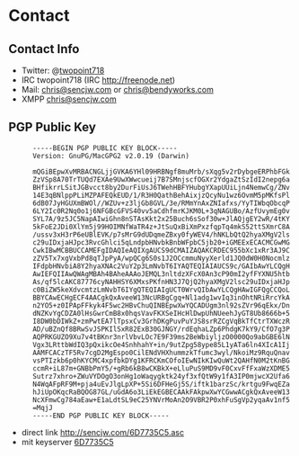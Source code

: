 # Contact

## Contact Info

 * Twitter: @[twopoint718](http://twitter.com/twopoint718)
 * IRC twopoint718 (IRC <http://freenode.net>)
 * Mail: <chris@sencjw.com> or <chris@bendyworks.com>
 * XMPP <chris@sencjw.com>

## PGP Public Key

          -----BEGIN PGP PUBLIC KEY BLOCK-----
          Version: GnuPG/MacGPG2 v2.0.19 (Darwin)

          mQGiBEpwXvMRBACNGLjjGVKA6YHl09HRBNgf8muMrb/sXqg5v2rDybgeERPhbFGk
          ZzVSp8A70TrTUQd7EXAe9UwXWwcueij7B7SMnjscfOGXr2YdgaZtSzIdI2nepg6a
          BHfikrrLSitJGBvcct8by2DurFiUsJ6TWehHBFYHubgYXapUUiLjn4NemwCg/ZNv
          14E3qBNlppPLiMZPAFEQkEUD/1/R3H0QathBehAixjzQcyNu1wz6OvmM5pMKfsPl
          6dB07JyHGUXmBWOl//WZUv+z3ljGb8GVL/3e/RMmYnAxZNIafxs/YyTIWbqObcqP
          6LY2Ic0R2Nq0o1j6NFGBcGFVS40vv5aCdhfmrKJKM0L+3qNAGUBo/AzfUvymEg0v
          SYL7A/9z5JC5NapAIwiGhn8nSTAsKkt2x25Buch6sSof30w+JlAQjgEY2wR/4tKY
          5kFoE2JDi0XlYm5j99HOIMNfWaTR4z+JtSuQxBiXmPxzfqpTq4mkS52ttSXmrC8A
          /ussv3xH3rP6eUBlEVK/p7sMrG9dUDqmeZBxy0fyWEV4/hNKLbQtQ2hyaXMgV2ls
          c29uIDxjaHJpc3RvcGhlci5qLndpbHNvbkBnbWFpbC5jb20+iGMEExECACMCGwMG
          CwkIBwMCBBUCCAMEFgIDAQIeAQIXgAUCS9dCMAIZAQAKCRDEC955bXc1xRr3AJ9C
          zZV5Tx7xgVxbPd8qTJpPyA/wpQCg6S0s1J2OCcmmuNyyXerld1JQ0dW0H0Nocmlz
          IFdpbHNvbiA8Y2hyaXNAc2VuY2p3LmNvbT6IYAQTEQIAIAUCS9c/GAIbAwYLCQgH
          AwIEFQIIAwQWAgMBAh4BAheAAAoJEMQL3nltdzXFcX0An3cP90mI2yfFYXNU5htb
          As/qf5lcAKC87776cyNAHHSY6XMxsPKfnHN3J7QjQ2hyaXMgV2lsc29uIDxjaHJp
          c0BiZW5keXdvcmtzLmNvbT6IYgQTEQIAIgUCT0WrvQIbAwYLCQgHAwIGFQgCCQoL
          BBYCAwECHgECF4AACgkQxAveeW13NcURBgCgq+Nl1adg1wvIq3inOhtNRiRrcYkA
          n2YO5+z0IPApFFkyk4F5wc2HBvChuQINBEpwXwYQCADUgm3nl92sZVr96qEkx/Dn
          dNZKvYgCDZA0lHsGwrCmB8x0hqsVavFKXSeIHcHlDwpUhNUeehJyGT8Ub8666b+5
          I8DW0bDIWkZ+zmPwtEA7lTpsxCv3GrhDKgPuvPuYJS8srRZCgVqBkTfCtrTXWczR
          AD/uBZnQf8BRwSvJSPKIlSxR82ExB30GJNGY/rdEqhaLZp6PhdgK7kY9/CfO7g3P
          AQPRKGUZO9Xu7v4tBKnr3nrlVbvLOc7E9F39ms2BeWbiyljzO0000Qo9abGBE6lN
          Vgx3LRttbWdIQ3pQxikcOe4SnhhahY+in/9utZpg58ype85L1yATa6ln4XIcA1Ij
          AAMFCACzTF5Rv7cgD2MgEspo0CilENdVHXhummzkTfumc3wyl/NkoiMz9RquQnav
          vsPTIzkb6p0hKYCMC4xpfbkDYg1KFRCKmCOfoIEwNIkKIwQuWt2QAHfN0M2tKnBG
          ccmR+iL87m+GNBbPmY5/+gRb6kB8wCKBkX+eLluPuS9MD9vF0CxvFfFxaWzXDME5
          Sutrz7xhro+ZWuVYDOgO3onHg1oWaqygktk24yf3xfQtW9y1fA3IP0mjwcX2Ufa6
          N4WqAFpRF9M+pja4uEvJlgLpXP+5Si6DFHeGj5S/iftk1barzSc/krtgu9FwqEZa
          hJiUpOKqcRaBQOG87GL/uGdA6o3LiEkEGBECAAkFAkpwXwYCGwwACgkQxAveeW13
          NcXFmwCg784aEaw+E1aLdtSL9eC25YNVrMoAn2O9VBR2P0xhFuSgVp2yqaAv1nf5
          =MqjJ
          -----END PGP PUBLIC KEY BLOCK-----

 * direct link <http://sencjw.com/6D7735C5.asc>
 * mit keyserver [6D7735C5](http://pgp.mit.edu:11371/pks/lookup?op=get&search=0xC40BDE796D7735C5)

